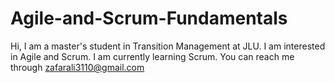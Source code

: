# Agile-and-Scrum-Fundamentals
Hi, I am a master's student in Transition Management at JLU. 
I am interested in Agile and Scrum. 
I am currently learning Scrum. 
You can reach me through zafarali3110@gmail.com
